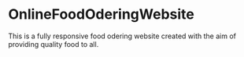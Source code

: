 # OnlineFoodOderingWebsite
This is a fully responsive food odering website created with the aim of providing quality food to all.
